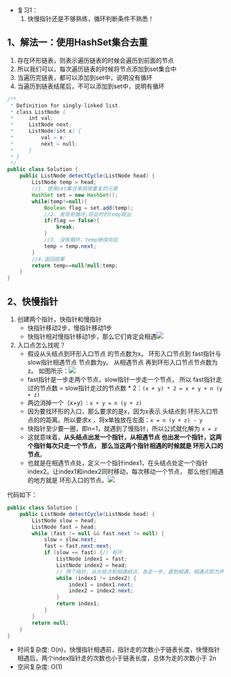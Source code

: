 - 复习1：
	1. 快慢指针还是不够熟练，循环判断条件不熟悉！
## 1、解法一：使用HashSet集合去重

1. 存在环形链表，则表示遍历链表的时候会遍历到前面的节点
2. 所以我们可以，每次遍历链表的时候将节点添加到set集合中
3. 当遍历完链表，都可以添加到set中，说明没有循环
4. 当遍历到链表结尾后，不可以添加到set中，说明有循环

```java
/**
 * Definition for singly-linked list.
 * class ListNode {
 *     int val;
 *     ListNode next;
 *     ListNode(int x) {
 *         val = x;
 *         next = null;
 *     }
 * }
 */
public class Solution {
    public ListNode detectCycle(ListNode head) {
        ListNode temp = head;
        //1. 使用set集合来排除重复的元素
        HashSet set = new HashSet();
        while(temp!=null){
            Boolean flag = set.add(temp);
            //2. 发现有循环,将此时的temp跳出
            if(flag == false){
                break;
            }
            //3. 没有循环，temp继续向后
            temp = temp.next;
        }
		//4.返回结果
        return temp==null?null:temp;
    }
}
```

## 2、快慢指针

1. 创建两个指针，快指针和慢指针
	- 快指针移动2步，慢指针移动1步
	- 快指针相对慢指针移动1步，那么它们肯定会相遇![](https://image-for.oss-cn-guangzhou.aliyuncs.com/for-obsidian/Java_Study/2_%E5%AD%A6%E4%B9%A0%E7%AC%94%E8%AE%B0/1_Java%E8%AF%AD%E8%A8%80%E6%A0%B8%E5%BF%83/1_Java%E5%9F%BA%E7%A1%80/1_Java%E5%A4%8D%E4%B9%A0%E7%AC%94%E8%AE%B0/141.%E7%8E%AF%E5%BD%A2%E9%93%BE%E8%A1%A8.gif)
2. 入口点怎么找呢？
	- 假设从头结点到环形入口节点 的节点数为x。 环形入口节点到 fast指针与slow指针相遇节点 节点数为y。 从相遇节点 再到环形入口节点节点数为 z。 如图所示：![](https://image-for.oss-cn-guangzhou.aliyuncs.com/for-obsidian/Java_Study/2_%E5%AD%A6%E4%B9%A0%E7%AC%94%E8%AE%B0/1_Java%E8%AF%AD%E8%A8%80%E6%A0%B8%E5%BF%83/1_Java%E5%9F%BA%E7%A1%80/1_Java%E5%A4%8D%E4%B9%A0%E7%AC%94%E8%AE%B0/Pasted%20image%2020240316150124.png)
	- fast指针是一步走两个节点，slow指针一步走一个节点， 所以 fast指针走过的节点数 = slow指针走过的节点数 * 2：`(x + y) * 2 = x + y + n (y + z)`
	- 两边消掉一个（x+y）: `x + y = n (y + z)`
	- 因为要找环形的入口，那么要求的是x，因为x表示 头结点到 环形入口节点的的距离。所以要求x ，将x单独放在左面：`x = n (y + z) - y`
	- 快指针至少要一圈，即n=1，就遇到了慢指针，所以公式就化解为 `x = z`
	- 这就意味着，**从头结点出发一个指针，从相遇节点 也出发一个指针，这两个指针每次只走一个节点， 那么当这两个指针相遇的时候就是 环形入口的节点**。
	- 也就是在相遇节点处，定义一个指针index1，在头结点处定一个指针index2。让index1和index2同时移动，每次移动一个节点， 那么他们相遇的地方就是 环形入口的节点。![](https://image-for.oss-cn-guangzhou.aliyuncs.com/for-obsidian/Java_Study/2_%E5%AD%A6%E4%B9%A0%E7%AC%94%E8%AE%B0/1_Java%E8%AF%AD%E8%A8%80%E6%A0%B8%E5%BF%83/1_Java%E5%9F%BA%E7%A1%80/1_Java%E5%A4%8D%E4%B9%A0%E7%AC%94%E8%AE%B0/142.%E7%8E%AF%E5%BD%A2%E9%93%BE%E8%A1%A8II%EF%BC%88%E6%B1%82%E5%85%A5%E5%8F%A3%EF%BC%89.gif)

代码如下：

```java
public class Solution {
    public ListNode detectCycle(ListNode head) {
        ListNode slow = head;
        ListNode fast = head;
        while (fast != null && fast.next != null) {
            slow = slow.next;
            fast = fast.next.next;
            if (slow == fast) {// 有环
                ListNode index1 = fast;
                ListNode index2 = head;
                // 两个指针，从头结点和相遇结点，各走一步，直到相遇，相遇点即为环入口
                while (index1 != index2) {
                    index1 = index1.next;
                    index2 = index2.next;
                }
                return index1;
            }
        }
        return null;
    }
}
```

- 时间复杂度: O(n)，快慢指针相遇前，指针走的次数小于链表长度，快慢指针相遇后，两个index指针走的次数也小于链表长度，总体为走的次数小于 2n
- 空间复杂度: O(1)
